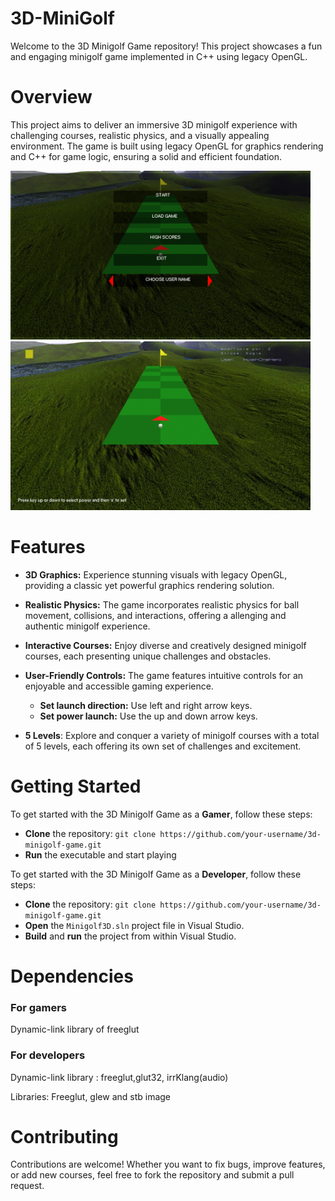 # 3D-MiniGolf
Welcome to the 3D Minigolf Game repository! This project showcases a fun and engaging minigolf game implemented in C++ using legacy OpenGL.
# Overview
This project aims to deliver an immersive 3D minigolf experience with challenging courses, realistic physics, and a visually appealing environment. The game is built using legacy OpenGL for graphics rendering and C++ for game logic, ensuring a solid and efficient foundation.

<img src="https://github.com/mariaconcettavitale/3D-MiniGolf/blob/main/textures/MenuGame.png" width="480" height="270">
<img src="https://github.com/mariaconcettavitale/3D-MiniGolf/blob/main/textures/AssetGame.png" width="480" height="270">

# Features
- **3D Graphics:** Experience stunning visuals with legacy OpenGL, providing a classic yet powerful graphics rendering solution.

- **Realistic Physics:** The game incorporates realistic physics for ball movement, collisions, and interactions, offering a allenging and authentic minigolf experience.

- **Interactive Courses:** Enjoy diverse and creatively designed minigolf courses, each presenting unique challenges and obstacles.

- **User-Friendly Controls:** The game features intuitive controls for an enjoyable and accessible gaming experience.
    - **Set launch direction:** Use left and right arrow keys.
    - **Set power launch:** Use the up and down arrow keys.
    
- **5 Levels**: Explore and conquer a variety of minigolf courses with a total of 5 levels, each offering its own set of challenges and excitement.

# Getting Started

To get started with the 3D Minigolf Game as a **Gamer**, follow these steps:

- **Clone** the repository:
  `git clone https://github.com/your-username/3d-minigolf-game.git`
- **Run** the executable and start playing

To get started with the 3D Minigolf Game as a **Developer**, follow these steps:

- **Clone** the repository: `git clone https://github.com/your-username/3d-minigolf-game.git`
- **Open** the `Minigolf3D.sln` project file in Visual Studio.
- **Build** and **run** the project from within Visual Studio.

  
# Dependencies
### For gamers
Dynamic-link library of freeglut
### For developers
Dynamic-link library : freeglut,glut32, irrKlang(audio)

Libraries: Freeglut, glew and stb image

# Contributing
Contributions are welcome! Whether you want to fix bugs, improve features, or add new courses, feel free to fork the repository and submit a pull request.
